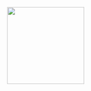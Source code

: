<img height="180em" src="https://github-readme-stats.vercel.app/apiadhishrayas=Gapur&show_icons=true&hide_border=true&&count_private=true&include_all_commits=true" />
